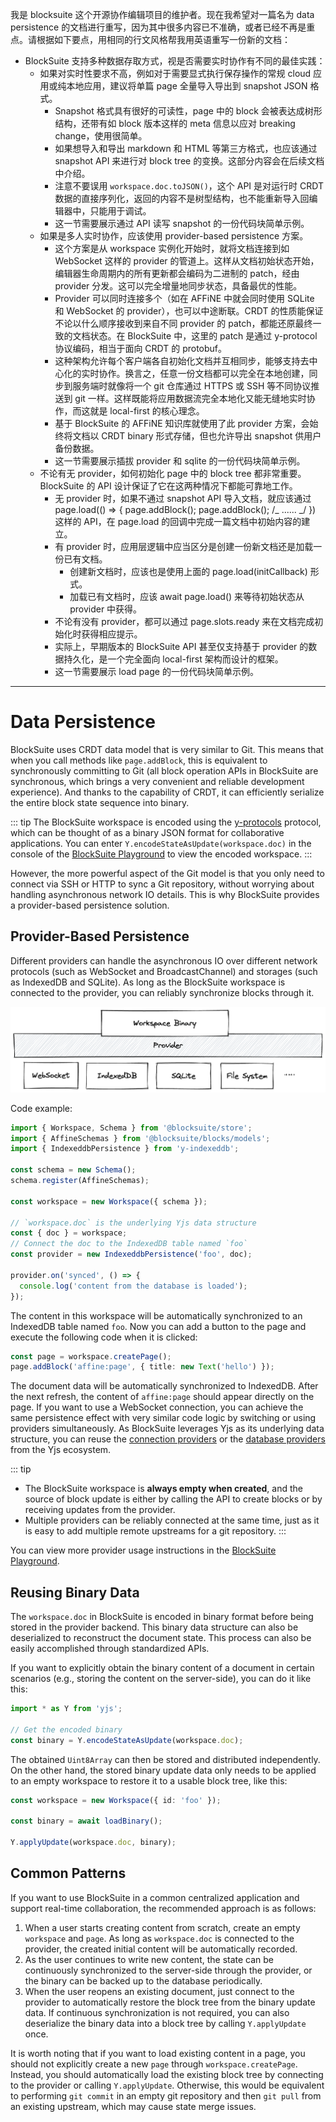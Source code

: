 我是 blocksuite 这个开源协作编辑项目的维护者。现在我希望对一篇名为 data persistence 的文档进行重写，因为其中很多内容已不准确，或者已经不再是重点。请根据如下要点，用相同的行文风格帮我用英语重写一份新的文档：

- BlockSuite 支持多种数据存取方式，视是否需要实时协作有不同的最佳实践：
  - 如果对实时性要求不高，例如对于需要显式执行保存操作的常规 cloud 应用或纯本地应用，建议将单篇 page 全量导入导出到 snapshot JSON 格式。
    - Snapshot 格式具有很好的可读性，page 中的 block 会被表达成树形结构，还带有如 block 版本这样的 meta 信息以应对 breaking change，使用很简单。
    - 如果想导入和导出 markdown 和 HTML 等第三方格式，也应该通过 snapshot API 来进行对 block tree 的变换。这部分内容会在后续文档中介绍。
    - 注意不要误用 `workspace.doc.toJSON()`，这个 API 是对运行时 CRDT 数据的直接序列化，返回的内容不是树型结构，也不能重新导入回编辑器中，只能用于调试。
    - 这一节需要展示通过 API 读写 snapshot 的一份代码块简单示例。
  - 如果是多人实时协作，应该使用 provider-based persistence 方案。
    - 这个方案是从 workspace 实例化开始时，就将文档连接到如 WebSocket 这样的 provider 的管道上。这样从文档初始状态开始，编辑器生命周期内的所有更新都会编码为二进制的 patch，经由 provider 分发。这可以完全增量地同步状态，具备最优的性能。
    - Provider 可以同时连接多个（如在 AFFiNE 中就会同时使用 SQLite 和 WebSocket 的 provider），也可以中途断联。CRDT 的性质能保证不论以什么顺序接收到来自不同 provider 的 patch，都能还原最终一致的文档状态。在 BlockSuite 中，这里的 patch 是通过 y-protocol 协议编码，相当于面向 CRDT 的 protobuf。
    - 这种架构允许每个客户端各自初始化文档并互相同步，能够支持去中心化的实时协作。换言之，任意一份文档都可以完全在本地创建，同步到服务端时就像将一个 git 仓库通过 HTTPS 或 SSH 等不同协议推送到 git 一样。这样既能将应用数据流完全本地化又能无缝地实时协作，而这就是 local-first 的核心理念。
    - 基于 BlockSuite 的 AFFiNE 知识库就使用了此 provider 方案，会始终将文档以 CRDT binary 形式存储，但也允许导出 snapshot 供用户备份数据。
    - 这一节需要展示插拔 provider 和 sqlite 的一份代码块简单示例。
  - 不论有无 provider，如何初始化 page 中的 block tree 都非常重要。BlockSuite 的 API 设计保证了它在这两种情况下都能可靠地工作。
    - 无 provider 时，如果不通过 snapshot API 导入文档，就应该通过 page.load(() => { page.addBlock(); page.addBlock(); /_ ...... _/ }) 这样的 API，在 page.load 的回调中完成一篇文档中初始内容的建立。
    - 有 provider 时，应用层逻辑中应当区分是创建一份新文档还是加载一份已有文档。
      - 创建新文档时，应该也是使用上面的 page.load(initCallback) 形式。
      - 加载已有文档时，应该 await page.load() 来等待初始状态从 provider 中获得。
    - 不论有没有 provider，都可以通过 page.slots.ready 来在文档完成初始化时获得相应提示。
    - 实际上，早期版本的 BlockSuite API 甚至仅支持基于 provider 的数据持久化，是一个完全面向 local-first 架构而设计的框架。
    - 这一节需要展示 load page 的一份代码块简单示例。

---

# Data Persistence

BlockSuite uses CRDT data model that is very similar to Git. This means that when you call methods like `page.addBlock`, this is equivalent to synchronously committing to Git (all block operation APIs in BlockSuite are synchronous, which brings a very convenient and reliable development experience). And thanks to the capability of CRDT, it can efficiently serialize the entire block state sequence into binary.

::: tip
The BlockSuite workspace is encoded using the [y-protocols](https://github.com/yjs/y-protocols) protocol, which can be thought of as a binary JSON format for collaborative applications. You can enter `Y.encodeStateAsUpdate(workspace.doc)` in the console of the [BlockSuite Playground](https://blocksuite-toeverything.vercel.app/starter/?init) to view the encoded workspace.
:::

However, the more powerful aspect of the Git model is that you only need to connect via SSH or HTTP to sync a Git repository, without worrying about handling asynchronous network IO details. This is why BlockSuite provides a provider-based persistence solution.

## Provider-Based Persistence

Different providers can handle the asynchronous IO over different network protocols (such as WebSocket and BroadcastChannel) and storages (such as IndexedDB and SQLite). As long as the BlockSuite workspace is connected to the provider, you can reliably synchronize blocks through it.

![pluggable-providers](./images/pluggable-providers.png)

Code example:

```ts
import { Workspace, Schema } from '@blocksuite/store';
import { AffineSchemas } from '@blocksuite/blocks/models';
import { IndexeddbPersistence } from 'y-indexeddb';

const schema = new Schema();
schema.register(AffineSchemas);

const workspace = new Workspace({ schema });

// `workspace.doc` is the underlying Yjs data structure
const { doc } = workspace;
// Connect the doc to the IndexedDB table named `foo`
const provider = new IndexeddbPersistence('foo', doc);

provider.on('synced', () => {
  console.log('content from the database is loaded');
});
```

The content in this workspace will be automatically synchronized to an IndexedDB table named `foo`. Now you can add a button to the page and execute the following code when it is clicked:

```ts
const page = workspace.createPage();
page.addBlock('affine:page', { title: new Text('hello') });
```

The document data will be automatically synchronized to IndexedDB. After the next refresh, the content of `affine:page` should appear directly on the page. If you want to use a WebSocket connection, you can achieve the same persistence effect with very similar code logic by switching or using providers simultaneously. As BlockSuite leverages Yjs as its underlying data structure, you can reuse the [connection providers](https://docs.yjs.dev/ecosystem/connection-provider) or the [database providers](https://docs.yjs.dev/ecosystem/database-provider) from the Yjs ecosystem.

::: tip

- The BlockSuite workspace is **always empty when created**, and the source of block update is either by calling the API to create blocks or by receiving updates from the provider.
- Multiple providers can be reliably connected at the same time, just as it is easy to add multiple remote upstreams for a git repository.
  :::

You can view more provider usage instructions in the [BlockSuite Playground](https://blocksuite-toeverything.vercel.app/starter/?init).

## Reusing Binary Data

The `workspace.doc` in BlockSuite is encoded in binary format before being stored in the provider backend. This binary data structure can also be deserialized to reconstruct the document state. This process can also be easily accomplished through standardized APIs.

If you want to explicitly obtain the binary content of a document in certain scenarios (e.g., storing the content on the server-side), you can do it like this:

```ts
import * as Y from 'yjs';

// Get the encoded binary
const binary = Y.encodeStateAsUpdate(workspace.doc);
```

The obtained `Uint8Array` can then be stored and distributed independently. On the other hand, the stored binary update data only needs to be applied to an empty workspace to restore it to a usable block tree, like this:

```ts
const workspace = new Workspace({ id: 'foo' });

const binary = await loadBinary();

Y.applyUpdate(workspace.doc, binary);
```

## Common Patterns

If you want to use BlockSuite in a common centralized application and support real-time collaboration, the recommended approach is as follows:

1. When a user starts creating content from scratch, create an empty `workspace` and `page`. As long as `workspace.doc` is connected to the provider, the created initial content will be automatically recorded.
2. As the user continues to write new content, the state can be continuously synchronized to the server-side through the provider, or the binary can be backed up to the database periodically.
3. When the user reopens an existing document, just connect to the provider to automatically restore the block tree from the binary update data. If continuous synchronization is not required, you can also deserialize the binary data into a block tree by calling `Y.applyUpdate` once.

It is worth noting that if you want to load existing content in a page, you should not explicitly create a new `page` through `workspace.createPage`. Instead, you should automatically load the existing block tree by connecting to the provider or calling `Y.applyUpdate`. Otherwise, this would be equivalent to performing `git commit` in an empty git repository and then `git pull` from an existing upstream, which may cause state merge issues.
